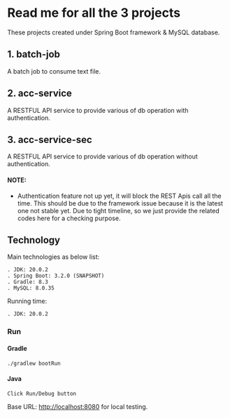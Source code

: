 # Read me for all the 3 projects

These projects created under Spring Boot framework & MySQL database.

## 1. batch-job

A batch job to consume text file.

## 2. acc-service

A RESTFUL API service to provide various of db operation with authentication.

## 3. acc-service-sec

A RESTFUL API service to provide various of db operation without authentication.

#### NOTE:
* Authentication feature not up yet, it will block the REST Apis call all the time. This should be due to the framework issue because it is the latest one not stable yet. Due to tight timeline, so we just provide the related codes here for a checking purpose.

## Technology

Main technologies as below list:

    . JDK: 20.0.2
    . Spring Boot: 3.2.0 (SNAPSHOT)
    . Gradle: 8.3
    . MySQL: 8.0.35

Running time:

    . JDK: 20.0.2

### Run
#### Gradle
```
./gradlew bootRun

```
#### Java
```
Click Run/Debug button
```

Base URL: [http://localhost:8080](http://localhost:8080) for local testing.
